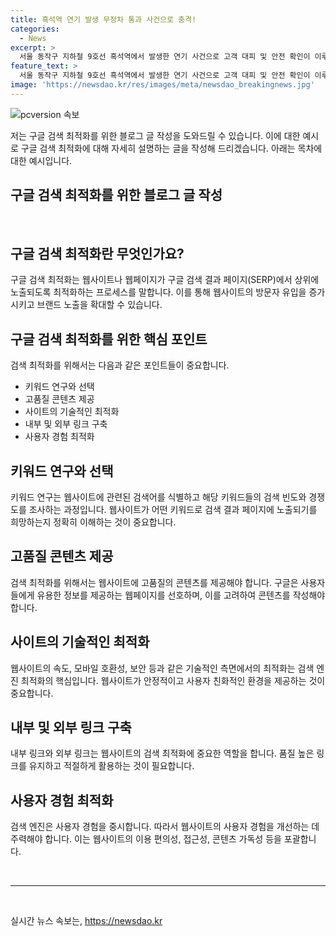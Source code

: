 ```yaml
---
title: 흑석역 연기 발생 무정차 통과 사건으로 충격!
categories:
  - News
excerpt: >
  서울 동작구 지하철 9호선 흑석역에서 발생한 연기 사건으로 고객 대피 및 안전 확인이 이루어졌으며, 소방대원과 고객안전원이 현장에 도착하여 상황을 조사하고 연기가 감소되었다. 서울시메트로는 9호선 운행에 지장이 없음을 확인하고 정상 운행 중이라고 밝혔다. 
feature_text: >
  서울 동작구 지하철 9호선 흑석역에서 발생한 연기 사건으로 고객 대피 및 안전 확인이 이루어졌으며, 소방대원과 고객안전원이 현장에 도착하여 상황을 조사하고 연기가 감소되었다. 서울시메트로는 9호선 운행에 지장이 없음을 확인하고 정상 운행 중이라고 밝혔다. 
image: 'https://newsdao.kr/res/images/meta/newsdao_breakingnews.jpg'
---
```


<p><img src="https://newsdao.kr/res/images/meta/newsdao_breakingnews.jpg" alt="pcversion 속보" /></p>

<p>저는 구글 검색 최적화를 위한 블로그 글 작성을 도와드릴 수 있습니다. 이에 대한 예시로 구글 검색 최적화에 대해 자세히 설명하는 글을 작성해 드리겠습니다. 아래는 목차에 대한 예시입니다.</p>

<h2 data-ke-size="size26">구글 검색 최적화를 위한 블로그 글 작성</h2>

<p data-ke-size="size16">&nbsp;</p>

<h2 data-ke-size="size24">구글 검색 최적화란 무엇인가요?</h2>

<p data-ke-size="size16">구글 검색 최적화는 웹사이트나 웹페이지가 구글 검색 결과 페이지(SERP)에서 상위에 노출되도록 최적화하는 프로세스를 말합니다. 이를 통해 웹사이트의 방문자 유입을 증가시키고 브랜드 노출을 확대할 수 있습니다.</p>

<h2 data-ke-size="size24">구글 검색 최적화를 위한 핵심 포인트</h2>

<p data-ke-size="size16">검색 최적화를 위해서는 다음과 같은 포인트들이 중요합니다.</p>

<ul>
  <li>키워드 연구와 선택</li>
  <li>고품질 콘텐츠 제공</li>
  <li>사이트의 기술적인 최적화</li>
  <li>내부 및 외부 링크 구축</li>
  <li>사용자 경험 최적화</li>
</ul>

<h2 data-ke-size="size24">키워드 연구와 선택</h2>

<p data-ke-size="size16">키워드 연구는 웹사이트에 관련된 검색어를 식별하고 해당 키워드들의 검색 빈도와 경쟁도를 조사하는 과정입니다. 웹사이트가 어떤 키워드로 검색 결과 페이지에 노출되기를 희망하는지 정확히 이해하는 것이 중요합니다.</p>

<h2 data-ke-size="size24">고품질 콘텐츠 제공</h2>

<p data-ke-size="size16">검색 최적화를 위해서는 웹사이트에 고품질의 콘텐츠를 제공해야 합니다. 구글은 사용자들에게 유용한 정보를 제공하는 웹페이지를 선호하며, 이를 고려하여 콘텐츠를 작성해야 합니다.</p>

<h2 data-ke-size="size24">사이트의 기술적인 최적화</h2>

<p data-ke-size="size16">웹사이트의 속도, 모바일 호환성, 보안 등과 같은 기술적인 측면에서의 최적화는 검색 엔진 최적화의 핵심입니다. 웹사이트가 안정적이고 사용자 친화적인 환경을 제공하는 것이 중요합니다.</p>

<h2 data-ke-size="size24">내부 및 외부 링크 구축</h2>

<p data-ke-size="size16">내부 링크와 외부 링크는 웹사이트의 검색 최적화에 중요한 역할을 합니다. 품질 높은 링크를 유지하고 적절하게 활용하는 것이 필요합니다.</p>

<h2 data-ke-size="size24">사용자 경험 최적화</h2>

<p data-ke-size="size16">검색 엔진은 사용자 경험을 중시합니다. 따라서 웹사이트의 사용자 경험을 개선하는 데 주력해야 합니다. 이는 웹사이트의 이용 편의성, 접근성, 콘텐츠 가독성 등을 포괄합니다.</p>

<p data-ke-size="size16">&nbsp;</p>

<hr>

<p data-ke-size="size16">&nbsp;</p>
실시간 뉴스 속보는, <a href="https://newsdao.kr" rel="dofollow">https://newsdao.kr</a>


